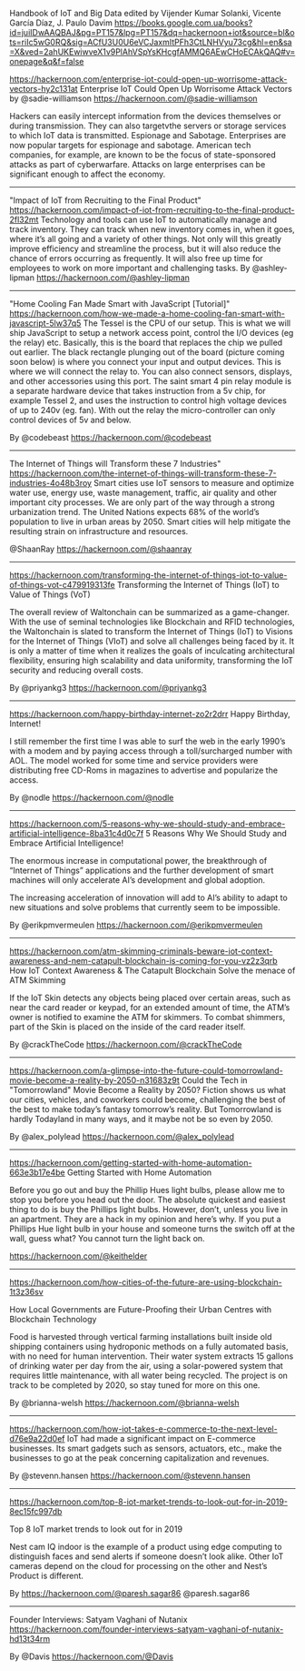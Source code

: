 Handbook of IoT and Big Data edited by Vijender Kumar Solanki, Vicente García Díaz, J. Paulo Davim
https://books.google.com.ua/books?id=juiIDwAAQBAJ&pg=PT157&lpg=PT157&dq=hackernoon+iot&source=bl&ots=riIc5wG0RQ&sig=ACfU3U0U6eVCJaxmItPFh3CtLNHVyu73cg&hl=en&sa=X&ved=2ahUKEwiwveX1v9PlAhVSpYsKHcgfAMMQ6AEwCHoECAkQAQ#v=onepage&q&f=false

https://hackernoon.com/enterprise-iot-could-open-up-worrisome-attack-vectors-hy2c131at
Enterprise IoT Could Open Up Worrisome Attack Vectors 
by @sadie-williamson https://hackernoon.com/@sadie-williamson

Hackers can easily intercept information from the devices themselves or during transmission. They can also targetvthe servers or storage services to which IoT data is transmitted. Espionage and Sabotage. Enterprises are now popular targets for espionage and sabotage. American tech companies, for example, are known to be the focus of state-sponsored
attacks as part of cyberwarfare. Attacks on large enterprises can be
significant enough to affect the economy.

---

"Impact of IoT from Recruiting to the Final Product"
https://hackernoon.com/impact-of-iot-from-recruiting-to-the-final-product-2fl32mt
Technology and tools can use IoT to automatically manage and track inventory. They can track when new inventory comes in, when it goes, where it’s all going and a variety of other things. Not only will this greatly improve efficiency and streamline the process, but it will also reduce the chance of errors occurring as frequently. It will also free up time for employees to work on more important and challenging tasks.
By @ashley-lipman https://hackernoon.com/@ashley-lipman

---

"Home Cooling Fan Made Smart with JavaScript [Tutorial]"
https://hackernoon.com/how-we-made-a-home-cooling-fan-smart-with-javascript-5lw37q5
The Tessel is the CPU of our setup. This is what we will ship JavaScript to setup a network access point, control the I/O devices (eg the relay) etc. Basically, this is the board that replaces the chip we pulled out earlier.
The black rectangle plunging out of the board (picture coming soon below) is where you connect your input and output devices. This is where we will connect the relay to. You can also connect sensors, displays, and other accessories using this port.
The saint smart 4 pin relay module is a separate hardware device that takes instruction from a 5v chip, for example Tessel 2, and uses the instruction to control high voltage devices of up to 240v (eg. fan). With out the relay the micro-controller can only control devices of 5v and below.

By @codebeast https://hackernoon.com/@codebeast

---

The Internet of Things will Transform these 7 Industries"
https://hackernoon.com/the-internet-of-things-will-transform-these-7-industries-4o48b3roy
Smart cities use IoT sensors to measure and optimize water use, energy use, waste management, traffic, air quality and other important city processes. We are only part of the way through a strong urbanization trend. The United Nations expects 68% of the world’s population to live in urban areas by 2050. Smart cities will help mitigate the resulting strain on infrastructure and resources.

@ShaanRay  https://hackernoon.com/@shaanray

---

https://hackernoon.com/transforming-the-internet-of-things-iot-to-value-of-things-vot-c479919313fe
Transforming the Internet of Things (IoT) to Value of Things (VoT)

The overall review of Waltonchain can be summarized as a game-changer. With the use of seminal technologies like Blockchain and RFID technologies, the Waltonchain is slated to transform the Internet of Things (IoT) to Visions for the Internet of Things (VIoT) and solve all challenges being faced by it. It is only a matter of time when it realizes the goals of inculcating architectural flexibility, ensuring high scalability and data uniformity, transforming the IoT security and reducing overall costs.

By @priyankg3 https://hackernoon.com/@priyankg3

---

https://hackernoon.com/happy-birthday-internet-zo2r2drr
Happy Birthday, Internet!

I still remember the first time I was able to surf the web in the early
1990’s with a modem and by paying access through a toll/surcharged
number with AOL. The model worked for some time and service providers
were distributing free CD-Roms in magazines to advertise and popularize
the access.

By @nodle https://hackernoon.com/@nodle

---

https://hackernoon.com/5-reasons-why-we-should-study-and-embrace-artificial-intelligence-8ba31c4d0c7f
5 Reasons Why We Should Study and Embrace Artificial Intelligence!

The enormous increase in computational power, the breakthrough of “Internet of Things” applications and the further development of smart machines will only accelerate AI’s development and global adoption.

The increasing acceleration of innovation will add to AI’s ability to adapt to new situations and solve problems that currently seem to be impossible.

By @erikpmvermeulen https://hackernoon.com/@erikpmvermeulen

---

https://hackernoon.com/atm-skimming-criminals-beware-iot-context-awareness-and-nem-catapult-blockchain-is-coming-for-you-vz2z3qrb
How IoT Context Awareness & The Catapult Blockchain Solve the menace of ATM Skimming

If the IoT Skin detects any objects being placed over certain areas, such as near the card reader or keypad, for an extended amount of time, the ATM’s owner is notified to examine the ATM for skimmers. To combat shimmers, part of the Skin is placed on the inside of the card reader itself.


By @crackTheCode https://hackernoon.com/@crackTheCode

---

https://hackernoon.com/a-glimpse-into-the-future-could-tomorrowland-movie-become-a-reality-by-2050-n31683z9t
Could the Tech in "Tomorrowland" Movie Become a Reality by 2050?
Fiction shows us what our cities, vehicles, and coworkers could become, challenging the best of the best to make today’s fantasy tomorrow’s reality. But Tomorrowland is hardly Todayland in many ways, and it maybe not be so even by 2050.

By @alex_polylead https://hackernoon.com/@alex_polylead

---
https://hackernoon.com/getting-started-with-home-automation-663e3b17e4be
Getting Started with Home Automation

Before you go out and buy the Phillip Hues light bulbs, please allow me to stop you before you head out the door. The absolute quickest and easiest thing to do is buy the Phillips light bulbs. However, don’t, unless you live in an apartment. They are a hack in my opinion and here’s why. If you put a Phillips Hue light bulb in your house and someone turns the switch off at the wall, guess what? You cannot turn the light back on.

https://hackernoon.com/@keithelder


---

https://hackernoon.com/how-cities-of-the-future-are-using-blockchain-1t3z36sv

How Local Governments are Future-Proofing their Urban Centres with Blockchain Technology

Food is harvested through vertical farming installations built inside old shipping containers using hydroponic methods on a fully automated basis, with no need for human intervention. Their water system extracts 15 gallons of drinking water per day from the air, using a solar-powered system that requires little maintenance, with all water being recycled. The project is on track to be completed by 2020, so stay tuned for more on this one.

By @brianna-welsh https://hackernoon.com/@brianna-welsh

---

https://hackernoon.com/how-iot-takes-e-commerce-to-the-next-level-d76e9a22d0ef
IoT had made a significant impact on E-commerce businesses. Its smart gadgets such as sensors, actuators, etc., make the businesses to go at the peak concerning capitalization and revenues.

By @stevenn.hansen https://hackernoon.com/@stevenn.hansen 

---

https://hackernoon.com/top-8-iot-market-trends-to-look-out-for-in-2019-8ec15fc997db

Top 8 IoT market trends to look out for in 2019

Nest cam IQ indoor is the example of a product using edge computing to distinguish faces and send alerts if someone doesn’t look alike. Other IoT cameras depend on the cloud for processing on the other and Nest’s Product is different.

By https://hackernoon.com/@paresh.sagar86 @paresh.sagar86

---

Founder Interviews: Satyam Vaghani of Nutanix
https://hackernoon.com/founder-interviews-satyam-vaghani-of-nutanix-hd13t34rm

By @Davis https://hackernoon.com/@Davis
